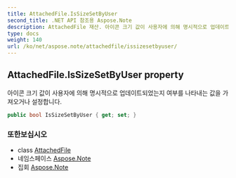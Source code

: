 ```yaml
---
title: AttachedFile.IsSizeSetByUser
second_title: .NET API 참조용 Aspose.Note
description: AttachedFile 재산. 아이콘 크기 값이 사용자에 의해 명시적으로 업데이트되었는지 여부를 나타내는 값을 가져오거나 설정합니다.
type: docs
weight: 140
url: /ko/net/aspose.note/attachedfile/issizesetbyuser/
---
```

## AttachedFile.IsSizeSetByUser property

아이콘 크기 값이 사용자에 의해 명시적으로 업데이트되었는지 여부를 나타내는 값을 가져오거나 설정합니다.

```csharp
public bool IsSizeSetByUser { get; set; }
```

### 또한보십시오

* class [AttachedFile](../)
* 네임스페이스 [Aspose.Note](../../attachedfile/)
* 집회 [Aspose.Note](../../../)


